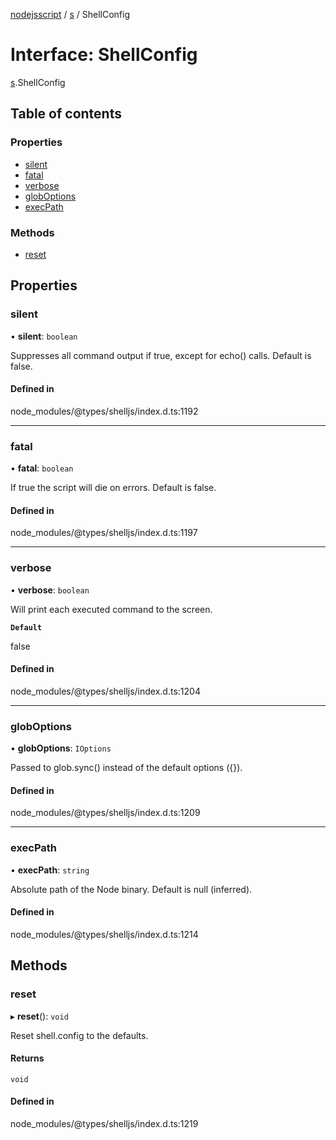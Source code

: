 [nodejsscript](../README.md) / [s](../modules/s.md) / ShellConfig

# Interface: ShellConfig

[s](../modules/s.md).ShellConfig

## Table of contents

### Properties

- [silent](s.ShellConfig.md#silent)
- [fatal](s.ShellConfig.md#fatal)
- [verbose](s.ShellConfig.md#verbose)
- [globOptions](s.ShellConfig.md#globoptions)
- [execPath](s.ShellConfig.md#execpath)

### Methods

- [reset](s.ShellConfig.md#reset)

## Properties

### silent

• **silent**: `boolean`

Suppresses all command output if true, except for echo() calls. Default is false.

#### Defined in

node_modules/@types/shelljs/index.d.ts:1192

___

### fatal

• **fatal**: `boolean`

If true the script will die on errors. Default is false.

#### Defined in

node_modules/@types/shelljs/index.d.ts:1197

___

### verbose

• **verbose**: `boolean`

Will print each executed command to the screen.

**`Default`**

false

#### Defined in

node_modules/@types/shelljs/index.d.ts:1204

___

### globOptions

• **globOptions**: `IOptions`

Passed to glob.sync() instead of the default options ({}).

#### Defined in

node_modules/@types/shelljs/index.d.ts:1209

___

### execPath

• **execPath**: `string`

Absolute path of the Node binary. Default is null (inferred).

#### Defined in

node_modules/@types/shelljs/index.d.ts:1214

## Methods

### reset

▸ **reset**(): `void`

Reset shell.config to the defaults.

#### Returns

`void`

#### Defined in

node_modules/@types/shelljs/index.d.ts:1219
